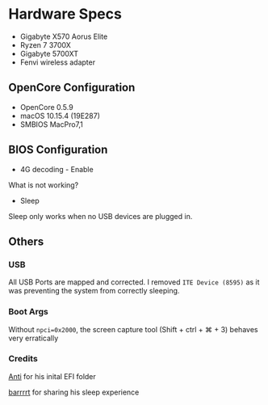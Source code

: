# Hardware Specs

- Gigabyte X570 Aorus Elite
- Ryzen 7 3700X
- Gigabyte 5700XT
- Fenvi wireless adapter

## OpenCore Configuration

- OpenCore 0.5.9
- macOS 10.15.4 (19E287)
- SMBIOS MacPro7,1

## BIOS Configuration

- 4G decoding - Enable

What is not working?
- Sleep

Sleep only works when no USB devices are plugged in.

## Others

### USB

All USB Ports are mapped and corrected.
I removed `ITE Device (8595)` as it was preventing the system from correctly sleeping.

### Boot Args

Without `npci=0x2000`, the screen capture tool (Shift + ctrl + ⌘ + 3) behaves very erratically

### Credits

[Anti](https://amd-osx.com/forum/viewtopic.php?f=35&t=9805) for his inital EFI folder

[barrrrt](https://forum.amd-osx.com/index.php?members/barrrrt.1304/0) for sharing his sleep experience
